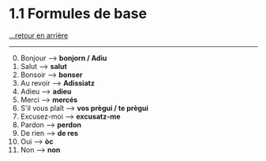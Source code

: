 # 1.1 Formules de base

[...retour en arrière](../../../menu_fiches.md)

--- 

0. Bonjour --> **bonjorn / Adiu**
1. Salut --> **salut**
2. Bonsoir --> **bonser**
3. Au revoir --> **Adissiatz**
4. Adieu --> **adieu**
5. Merci --> **mercés**
6. S'il vous plaît --> **vos prègui / te prègui**
7. Excusez-moi --> **excusatz-me**
8. Pardon --> **perdon**
9. De rien --> **de res**
10. Oui --> **òc**
11. Non --> **non**